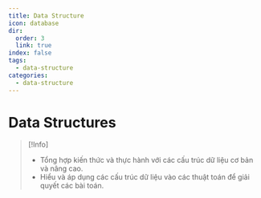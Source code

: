 ```yaml
---
title: Data Structure
icon: database
dir:
  order: 3
  link: true
index: false
tags:
  - data-structure
categories:
  - data-structure
---
```


# Data Structures

> [!Info]  
> - Tổng hợp kiến thức và thực hành với các cấu trúc dữ liệu cơ bản và nâng cao.
> - Hiểu và áp dụng các cấu trúc dữ liệu vào các thuật toán để giải quyết các bài toán.

<Catalog />
